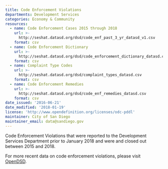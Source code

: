```yaml
---
title: Code Enforcement Violations
departments: Development Services
categories: Economy & Community
resources:
  - name: Code Enforcement Cases 2015 through 2018
    url: >-
      http://seshat.datasd.org/dsd/code_enf_past_3_yr_datasd_v1.csv
    format: csv
  - name: Code Enforcement Dictionary
    url: >-
      http://seshat.datasd.org/dsd/code_enforcement_dictionary_datasd.csv
    format: csv
  - name: Complaint Type Codes
    url: >-
      http://seshat.datasd.org/dsd/complaint_types_datasd.csv
    format: csv
  - name: Code Enforcement Remedies
    url: >-
      http://seshat.datasd.org/dsd/code_enf_remedies_datasd.csv
    format: csv
date_issued: '2016-06-21'
date_modified: '2018-01-19'
license: 'http://www.opendefinition.org/licenses/odc-pddl'
maintainer: City of San Diego
maintainer_email: data@sandiego.gov
---
```

Code Enforcement Violations that were reported to the Development Services Department prior to January 2018 and were and closed out between 2015 and 2018.
<!--more-->
For more recent data on code enforcement violations, please visit [OpenDSD](https://aca.accela.com/SANDIEGO/Cap/CapHome.aspx?module=CE&TabName=CE&TabList=Home%7C0%7CDSD%7C1%7CCE%7C2%7CCurrentTabIndex%7C2).
